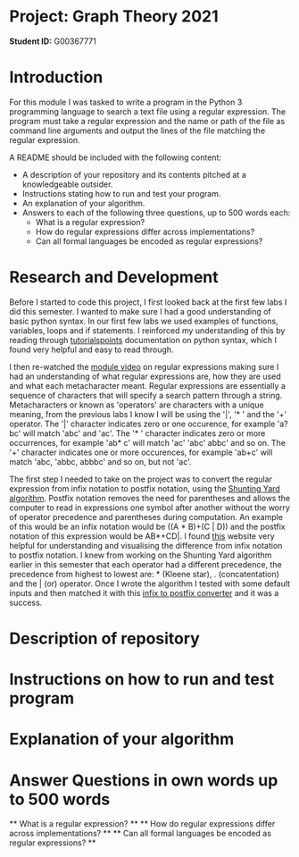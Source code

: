 # Project: Graph Theory 2021

**Student ID:** G00367771

# Introduction
For this module I was tasked to write a program in the Python 3 programming language to search a text file using a regular expression. The program must take a regular expression and the name or path of the file as command line arguments and output the lines of the file matching the regular expression.

A README should be included with the following content: 

* A description of your repository and its contents pitched at a knowledgeable outsider.
* Instructions stating how to run and test your program.
* An explanation of your algorithm.
* Answers to each of the following three questions, up to 500 words each:
  * What is a regular expression?
  * How do regular expressions differ across implementations?
  * Can all formal languages be encoded as regular expressions?

# Research and Development
Before I started to code this project, I first looked back at the first few labs I did this semester. I wanted to make sure I had a good understanding of basic python syntax. In our first few labs we used examples of functions, variables, loops and if statements. I reinforced my understanding of this by reading through [tutorialspoints](https://www.tutorialspoint.com/python/python_basic_syntax.html) documentation on python syntax, which I found very helpful and easy to read through.

I then re-watched the [module video](https://web.microsoftstream.com/video/166bc23b-d814-42f6-90df-5748712026bc) on regular expressions making sure I had an understanding of what regular expressions are, how they are used and what each metacharacter meant. Regular expressions are essentially a sequence of characters that will specify a search pattern through a string. Metacharacters or known as 'operators' are characters with a unique meaning, from the previous labs I know I will be using the '|', '* ' and the '+' operator. The '|' character indicates zero or one occurence, for example 'a?bc' will match 'abc' and 'ac'. The '* ' character indicates zero or more occurrences, for example 'ab* c' will match 'ac' 'abc' abbc' and so on. The '+' character indicates one or more occurences, for example 'ab+c' will match 'abc, 'abbc, abbbc' and so on, but not 'ac'.

The first step I needed to take on the project was to convert the regular expression from infix notation to postfix notation, using the [Shunting Yard algorithm](https://en.wikipedia.org/wiki/Shunting-yard_algorithm). Postfix notation removes the need for parentheses and allows the computer to read in expressions one symbol after another without the worry of operator precedence and parentheses during computation. An example of this would be an infix notation would be ((A * B)+(C | D)) and the postfix notation of this expression would be AB*+CD|. I found [this](http://www.cs.man.ac.uk/~pjj/cs212/fix.html#:~:text=Infix%2C%20Postfix%20and%20Prefix%20notations,operators%20that%20take%20two%20operands.&text=Operators%20are%20written%20in%2Dbetween%20their%20operands.) website very helpful for understanding and visualising the difference from infix notation to postfix notation. I knew from working on the Shunting Yard algorithm earlier in this semester that each operator had a different precedence, the precedence from highest to lowest are: * (Kleene star), . (concatentation) and the | (or) operator. Once I wrote the algorithm I tested with some default inputs and then matched it with this [infix to postfix converter](https://www.web4college.com/converters/infix-to-postfix-prefix.php) and it was a success.


# Description of repository

# Instructions on how to run and test program

# Explanation of your algorithm

# Answer Questions in own words up to 500 words

** What is a regular expression? **
** How do regular expressions differ across implementations? **
** Can all formal languages be encoded as regular expressions? **
